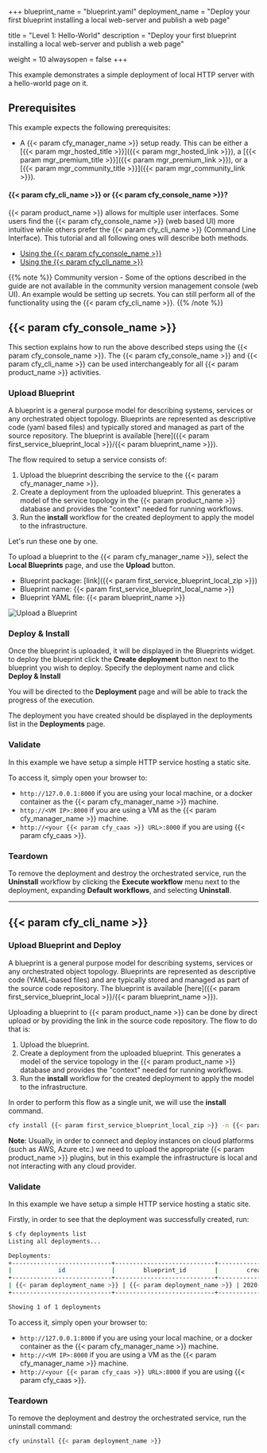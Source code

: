 +++
blueprint_name = "blueprint.yaml"
deployment_name = "Deploy your first blueprint installing a local web-server and publish a web page"


title = "Level 1: Hello-World"
description = "Deploy your first blueprint installing a local web-server and publish a web page"

weight = 10
alwaysopen = false
+++

This example demonstrates a simple deployment of local HTTP server with a hello-world page on it.


## Prerequisites
This example expects the following prerequisites:

* A {{< param cfy_manager_name >}} setup ready. This can be either a [{{< param mgr_hosted_title >}}]({{< param mgr_hosted_link >}}), a [{{< param mgr_premium_title >}}]({{< param mgr_premium_link >}}), or a [{{< param mgr_community_title >}}]({{< param mgr_community_link >}}).


#### {{< param cfy_cli_name >}} or {{< param cfy_console_name >}}?

{{< param product_name >}} allows for multiple user interfaces. Some users find the {{< param cfy_console_name >}} (web based UI) more intuitive while others prefer the {{< param cfy_cli_name >}} (Command Line Interface). This tutorial and all following ones will describe both methods.

* [Using the {{< param cfy_console_name >}}](#cloudify-management-console)
* [Using the {{< param cfy_cli_name >}}](#cloudify-cli)

{{% note %}}
Community version - Some of the options described in the guide are not available in the community version management console (web UI). An example would be setting up secrets. You can still perform all of the functionality using the {{< param cfy_cli_name >}}.
{{% /note %}}

## {{< param cfy_console_name >}}

This section explains how to run the above described steps using the {{< param cfy_console_name >}}.
The {{< param cfy_console_name >}} and {{< param cfy_cli_name >}} can be used interchangeably for all {{< param product_name >}} activities.

### Upload Blueprint

A blueprint is a general purpose model for describing systems, services or any orchestrated object topology.
Blueprints are represented as descriptive code (yaml based files) and typically stored and managed as part of the source repository.
The blueprint is available [here]({{< param first_service_blueprint_local >}}/{{< param blueprint_name >}}).

The flow required to setup a service consists of:

1. Upload the blueprint describing the service to the {{< param cfy_manager_name >}}.
1. Create a deployment from the uploaded blueprint. This generates a model of the service topology in the {{< param product_name >}} database and provides the "context" needed for running workflows.
1. Run the **install** workflow for the created deployment to apply the model to the infrastructure.

Let's run these one by one.

To upload a blueprint to the {{< param cfy_manager_name >}}, select the **Local Blueprints** page, and use the **Upload** button.

* Blueprint package: [link]({{< param first_service_blueprint_local_zip >}})
* Blueprint name: {{< param first_service_blueprint_local_name >}}
* Blueprint YAML file: {{< param blueprint_name >}}

![Upload a Blueprint]( /images/trial_getting_started/first_service/local/upload_blueprint.png )

### Deploy & Install

Once the blueprint is uploaded, it will be displayed in the Blueprints widget. to deploy the blueprint click the **Create deployment** button next to the blueprint you wish to deploy. Specify the deployment name and click **Deploy & Install**

You will be directed to the **Deployment** page and will be able to track the progress of the execution.

The deployment you have created should be displayed in the deployments list in the **Deployments** page.



### Validate

In this example we have setup a simple HTTP service hosting a static site.

To access it, simply open your browser to:

 * `http://127.0.0.1:8000` if you are using your local machine, or a docker container as the {{< param cfy_manager_name >}} machine.
 * `http://<VM IP>:8000` if you are using a VM as the {{< param cfy_manager_name >}} machine.
 * `http://<your {{< param cfy_caas >}} URL>:8000` if you are using {{< param cfy_caas >}}.

### Teardown

To remove the deployment and destroy the orchestrated service, run the **Uninstall** workflow by clicking the **Execute workflow** menu next to the deployment, expanding **Default workflows**, and selecting **Uninstall**.


____


## {{< param cfy_cli_name >}}

### Upload Blueprint and Deploy

A blueprint is a general purpose model for describing systems, services or any orchestrated object topology. Blueprints are represented as descriptive code (YAML-based files) and are typically stored and managed as part of the source code repository. The blueprint is available [here]({{< param first_service_blueprint_local >}}/{{< param blueprint_name >}}).

Uploading a blueprint to {{< param product_name >}} can be done by direct upload or by providing the link in the source code repository.
The flow to do that is:

 1. Upload the blueprint.
 1. Create a deployment from the uploaded blueprint. This generates a model of the service topology in the {{< param product_name >}} database and provides the "context" needed for running workflows.
 1. Run the **install** workflow for the created deployment to apply the model to the infrastructure.

In order to perform this flow as a single unit, we will use the **install** command.

```bash
cfy install {{< param first_service_blueprint_local_zip >}} -n {{< param blueprint_name >}}
```

**Note**: Usually, in order to connect and deploy instances on cloud platforms (such as AWS, Azure etc.)
we need to upload the appropriate {{< param product_name >}} plugins, but in this example the infrastructure is local and not interacting with any cloud provider.


### Validate

In this example we have setup a simple HTTP service hosting a static site.

Firstly, in order to see that the deployment was successfully created, run:
```bash
$ cfy deployments list
Listing all deployments...

Deployments:
+----------------------------+----------------------------+--------------------------+--------------------------+------------+----------------+------------+-----------+
|             id             |        blueprint_id        |        created_at        |        updated_at        | visibility |  tenant_name   | created_by | site_name |
+----------------------------+----------------------------+--------------------------+--------------------------+------------+----------------+------------+-----------+
| {{< param deployment_name >}} | {{< param deployment_name >}} | 2020-04-05 14:34:49.487  | 2020-04-05 14:34:49.487  |   tenant   | default_tenant |   admin    |           |
+----------------------------+----------------------------+--------------------------+--------------------------+------------+----------------+------------+-----------+

Showing 1 of 1 deployments

```

To access it, simply open your browser to:

 * `http://127.0.0.1:8000` if you are using your local machine, or a docker container as the {{< param cfy_manager_name >}} machine.
 * `http://<VM IP>:8000` if you are using a VM as the {{< param cfy_manager_name >}} machine.
 * `http://<your {{< param cfy_caas >}} URL>:8000` if you are using {{< param cfy_caas >}}.


### Teardown

To remove the deployment and destroy the orchestrated service, run the uninstall command:
```bash
cfy uninstall {{< param deployment_name >}}
```
